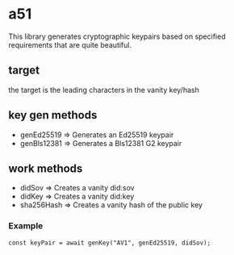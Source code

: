 # a51

This library generates cryptographic keypairs based on specified requirements that are quite beautiful.

## target

the target is the leading characters in the vanity key/hash

## key gen methods

- genEd25519 => Generates an Ed25519 keypair
- genBls12381 => Generates a Bls12381 G2 keypair

## work methods

- didSov => Creates a vanity did:sov
- didKey => Creates a vanity did:key
- sha256Hash => Creates a vanity hash of the public key

### Example

```
const keyPair = await genKey("AV1", genEd25519, didSov);
```
